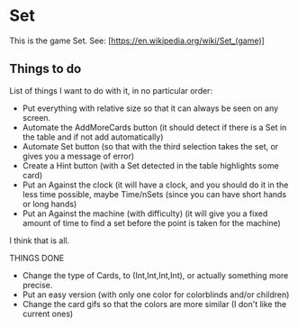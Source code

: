 # Set #

This is the game Set. See:
[https://en.wikipedia.org/wiki/Set_(game)]

## Things to do ##

List of things I want to do with it, in no particular order:

* Put everything with relative size so that it can always be seen on any
screen.
* Automate the AddMoreCards button (it should detect if there is a Set in the table and if not add automatically)
* Automate Set button (so that with the third selection takes the set, or gives you a message of error)
* Create a Hint button (with a Set detected in the table highlights some card)
* Put an Against the clock (it will have a clock, and you should do it in the less time possible, maybe Time/nSets (since you can have short hands or long hands)
* Put an Against the machine (with difficulty) (it will give you a fixed amount of time to find a set before the point is taken for the machine)

I think that is all.


THINGS DONE

* Change the type of Cards, to (Int,Int,Int,Int), or actually something more
precise.
* Put an easy version (with only one color for colorblinds and/or children)
* Change the card gifs so that the colors are more similar (I don't like the current ones)
